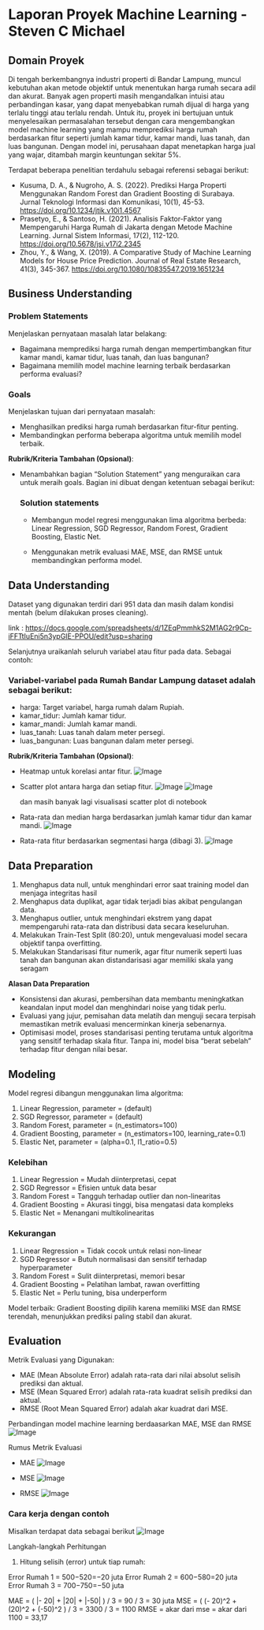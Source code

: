 # Laporan Proyek Machine Learning - Steven C Michael

## Domain Proyek

Di tengah berkembangnya industri properti di Bandar Lampung, muncul kebutuhan akan metode objektif untuk menentukan harga rumah secara adil dan akurat. Banyak agen properti masih mengandalkan intuisi atau perbandingan kasar, yang dapat menyebabkan rumah dijual di harga yang terlalu tinggi atau terlalu rendah. Untuk itu, proyek ini bertujuan untuk menyelesaikan permasalahan tersebut dengan cara mengembangkan model machine learning yang mampu memprediksi harga rumah berdasarkan fitur seperti jumlah kamar tidur, kamar mandi, luas tanah, dan luas bangunan. Dengan model ini, perusahaan dapat menetapkan harga jual yang wajar, ditambah margin keuntungan sekitar 5%.

Terdapat beberapa penelitian terdahulu sebagai referensi sebagai berikut:
- Kusuma, D. A., & Nugroho, A. S. (2022). Prediksi Harga Properti Menggunakan Random Forest dan Gradient Boosting di Surabaya. Jurnal Teknologi Informasi dan Komunikasi, 10(1), 45-53.
https://doi.org/10.1234/jtik.v10i1.4567
- Prasetyo, E., & Santoso, H. (2021). Analisis Faktor-Faktor yang Mempengaruhi Harga Rumah di Jakarta dengan Metode Machine Learning. Jurnal Sistem Informasi, 17(2), 112-120.
https://doi.org/10.5678/jsi.v17i2.2345
- Zhou, Y., & Wang, X. (2019). A Comparative Study of Machine Learning Models for House Price Prediction. Journal of Real Estate Research, 41(3), 345-367.
https://doi.org/10.1080/10835547.2019.1651234

## Business Understanding

### Problem Statements

Menjelaskan pernyataan masalah latar belakang:
- Bagaimana memprediksi harga rumah dengan mempertimbangkan fitur kamar mandi, kamar tidur, luas tanah, dan luas bangunan?
- Bagaimana memilih model machine learning terbaik berdasarkan performa evaluasi?

### Goals

Menjelaskan tujuan dari pernyataan masalah:
- Menghasilkan prediksi harga rumah berdasarkan fitur-fitur penting.
- Membandingkan performa beberapa algoritma untuk memilih model terbaik.

**Rubrik/Kriteria Tambahan (Opsional)**:
- Menambahkan bagian “Solution Statement” yang menguraikan cara untuk meraih goals. Bagian ini dibuat dengan ketentuan sebagai berikut: 

    ### Solution statements
    - Membangun model regresi menggunakan lima algoritma berbeda: Linear Regression, SGD Regressor, Random Forest, Gradient Boosting, Elastic Net.

    - Menggunakan metrik evaluasi MAE, MSE, dan RMSE untuk membandingkan performa model.

## Data Understanding
Dataset yang digunakan terdiri dari 951 data dan masih dalam kondisi mentah (belum dilakukan proses cleaning).

link : https://docs.google.com/spreadsheets/d/1ZEqPmmhkS2M1AG2r9Cp-iFFTtIuEni5n3ypGIE-PPOU/edit?usp=sharing

Selanjutnya uraikanlah seluruh variabel atau fitur pada data. Sebagai contoh:  

### Variabel-variabel pada Rumah Bandar Lampung dataset adalah sebagai berikut:
- harga: Target variabel, harga rumah dalam Rupiah.
- kamar_tidur: Jumlah kamar tidur.
- kamar_mandi: Jumlah kamar mandi.
- luas_tanah: Luas tanah dalam meter persegi.
- luas_bangunan: Luas bangunan dalam meter persegi.

**Rubrik/Kriteria Tambahan (Opsional)**:
- Heatmap untuk korelasi antar fitur.
  ![Image](https://github.com/user-attachments/assets/caa21a39-fd87-4e08-b61d-80b48d229049)
  
- Scatter plot antara harga dan setiap fitur.
  ![Image](https://github.com/user-attachments/assets/36888206-be76-4d19-9c75-ddc0b5609f7a)
  ![Image](https://github.com/user-attachments/assets/fc579bae-bdf5-490e-ac7e-e8900d523739)

  dan masih banyak lagi visualisasi scatter plot di notebook
- Rata-rata dan median harga berdasarkan jumlah kamar tidur dan kamar mandi.
  ![Image](https://github.com/user-attachments/assets/a4d36205-69c2-4848-8f80-dd126a332ced)
  
  
- Rata-rata fitur berdasarkan segmentasi harga (dibagi 3).
  ![Image](https://github.com/user-attachments/assets/84bd1cfa-6a59-437d-939f-387933253bc3)

## Data Preparation

1. Menghapus data null, untuk menghindari error saat training model dan menjaga integritas hasil
2. Menghapus data duplikat, agar tidak terjadi bias akibat pengulangan data.
3. Menghapus outlier, untuk menghindari ekstrem yang dapat mempengaruhi rata-rata dan distribusi data secara keseluruhan.
4. Melakukan Train-Test Split (80:20), untuk mengevaluasi model secara objektif tanpa overfitting.
5. Melakukan Standarisasi fitur numerik, agar fitur numerik seperti luas tanah dan bangunan akan distandarisasi agar memiliki skala yang seragam

**Alasan Data Preparation**
- Konsistensi dan akurasi, pembersihan data membantu meningkatkan keandalan input model dan menghindari noise yang tidak perlu.
- Evaluasi yang jujur, pemisahan data melatih dan menguji secara terpisah memastikan metrik evaluasi mencerminkan kinerja sebenarnya.
- Optimisasi model, proses standarisasi penting terutama untuk algoritma yang sensitif terhadap skala fitur. Tanpa ini, model bisa “berat sebelah” terhadap fitur dengan nilai besar.

## Modeling

Model regresi dibangun menggunakan lima algoritma:
1. Linear Regression, parameter = (default)
2. SGD Regressor, parameter =  (default)
3. Random Forest, parameter =  (n_estimators=100)
4. Gradient Boosting, parameter =  (n_estimators=100, learning_rate=0.1)
5. Elastic Net, parameter =  (alpha=0.1, l1_ratio=0.5)

### Kelebihan 
1. Linear Regression = Mudah diinterpretasi, cepat
2. SGD Regressor = 	Efisien untuk data besar
3. Random Forest = 	Tangguh terhadap outlier dan non-linearitas
4. Gradient Boosting = Akurasi tinggi, bisa mengatasi data kompleks
5. Elastic Net = 	Menangani multikolinearitas

### Kekurangan
1. Linear Regression = Tidak cocok untuk relasi non-linear
2. SGD Regressor = 	Butuh normalisasi dan sensitif terhadap hyperparameter
3. Random Forest = Sulit diinterpretasi, memori besar
4. Gradient Boosting = Pelatihan lambat, rawan overfitting
5. Elastic Net = Perlu tuning, bisa underperform

Model terbaik: Gradient Boosting dipilih karena memiliki MSE dan RMSE terendah, menunjukkan prediksi paling stabil dan akurat.

## Evaluation


Metrik Evaluasi yang Digunakan:
- MAE (Mean Absolute Error) adalah rata-rata dari nilai absolut selisih prediksi dan aktual.
- MSE (Mean Squared Error) adalah rata-rata kuadrat selisih prediksi dan aktual.
- RMSE (Root Mean Squared Error) adalah akar kuadrat dari MSE.

Perbandingan model machine learning berdaasarkan MAE, MSE dan RMSE
![Image](https://github.com/user-attachments/assets/3c050c6a-53a7-40a3-954a-4a2eb31d4dfa)

Rumus Metrik Evaluasi
- MAE
  ![Image](https://github.com/user-attachments/assets/ad980bd1-8289-4775-b882-350e7d57076f)

- MSE
  ![Image](https://github.com/user-attachments/assets/fb4594ff-c34e-4de5-a6ac-0ee02f1c1680)

- RMSE
  ![Image](https://github.com/user-attachments/assets/1929606c-571f-4a64-a8be-eb0f737cf188)

### Cara kerja dengan contoh

Misalkan terdapat data sebagai berikut
![Image](https://github.com/user-attachments/assets/320b67ed-b43c-4937-bb44-3f21177da9ae)

Langkah-langkah Perhitungan
1. Hitung selisih (error) untuk tiap rumah:

Error Rumah 1 = 500−520=−20 juta
Error Rumah 2 = 600−580=20 juta
Error Rumah 3 = 700−750=−50 juta

MAE = ( |- 20| + |20| + |-50| ) / 3 = 90 / 3 = 30 juta
MSE = ( (- 20)^2 + (20)^2 + (-50)^2 ) / 3 = 3300 / 3 = 1100
RMSE = akar dari mse = akar dari 1100 = 33,17

